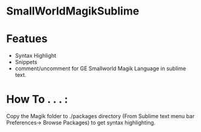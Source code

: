 # SmallWorldMagikSublime

# Featues
* Syntax Highlight 
* Snippets 
* comment/uncomment for GE Smallworld Magik Language in sublime text. 

# How To . . . :
Copy the Magik folder to  ./packages directory (From Sublime text menu bar Preferences-> Browse Packages) to get syntax highlighting.
